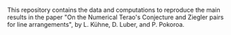 This repository contains the data and computations to reproduce the main results in the paper "On the Numerical Terao's Conjecture and Ziegler pairs for line arrangements", by L. Kühne, D. Luber, and P. Pokoroa.
